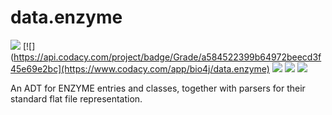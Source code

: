 # data.enzyme

[![](https://travis-ci.org/bio4j/data.enzyme.svg?branch=master)](https://travis-ci.org/bio4j/data.enzyme)
[![](https://api.codacy.com/project/badge/Grade/a584522399b64972beecd3f45e69e2bc](https://www.codacy.com/app/bio4j/data.enzyme)
[![](http://github-release-version.herokuapp.com/github/bio4j/data.enzyme/release.svg)](https://github.com/bio4j/data.enzyme/releases/latest)
[![](https://img.shields.io/badge/license-AGPLv3-blue.svg)](https://tldrlegal.com/license/gnu-affero-general-public-license-v3-%28agpl-3.0%29)
[![](https://img.shields.io/badge/contact-gitter_chat-dd1054.svg)](https://gitter.im/bio4j/data.enzyme)

An ADT for ENZYME entries and classes, together with parsers for their standard flat file representation.
